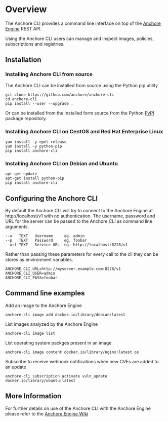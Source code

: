 # Overview
The Anchore CLI provides a command line interface on top of the [Anchore Engine](https://github.com/anchore/anchore-engine) REST API.

Using the Anchore CLI users can manage and inspect images, policies, subscriptions and registries.

## Installation

### Installing Anchore CLI from source

The Anchore CLI can be installed from source using the Python pip utility

    git clone https://github.com/anchore/anchore-cli
    cd anchore-cli
    pip install --user --upgrade . 
    
Or can be installed from the installed form source from the Python [PyPI](https://pypi.python.org/pypi) package repository.


### Installing Anchore CLI on CentOS and Red Hat Enterprise Linux

    yum install -y epel-release
    yum install -y python-pip
    pip install anchore-cli

### Installing Anchore CLI on Debian and Ubuntu

    apt-get update 
    apt-get install python-pip
    pip install anchore-cli 


## Configuring the Anchore CLI

By default the Anchore CLI will try to connect to the Anchore Engine at http://localhost/v1 with no authentication.
The username, password and URL for the server can be passed to the Anchore CLI as command line arguments.

    --u   TEXT   Username     eg. admin
    --p   TEXT   Password     eg. foobar
    --url TEXT   Service URL  eg. http://localhost:8228/v1
   
Rather than passing these parameters for every call to the cli they can be stores as environment variables.

    ANCHORE_CLI_URL=http://myserver.example.com:8228/v1
    ANCHORE_CLI_USER=admin
    ANCHORE_CLI_PASS=foobar

## Command line examples

Add an image to the Anchore Engine

    anchore-cli image add docker.io/library/debian:latest 
    
List images analyzed by the Anchore Engine

    anchore-cli image list 
    
List operating system packges present in an image

    anchore-cli image content docker.io/library/nginx:latest os 
    
Subscribe to receive webhook notifications when new CVEs are added to an update

    anchore-cli subscription activate vuln_update docker.io/library/ubuntu:latest

## More Information

For further details on use of the Anchore CLI with the Anchore Engine please refer to the [Anchore Engine Wiki](https://github.com/anchore/anchore-engine/wiki/)
